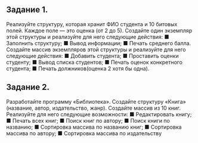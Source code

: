 ﻿## Задание 1.
Реализуйте структуру, которая хранит ФИО
студента и 10 битовых полей. Каждое поле — это оценка
(от 2 до 5).
Создайте один экземпляр этой структуры и реализуйте
для него следующие действия:
■ Заполнить структуру;
■ Вывод информации;
■ Печать среднего балла.
Создайте массив экземпляров этой структуры и реализуйте для него следующие действия:
■ Добавить студента;
■ Проставить оценки студенту;
■ Вывод списка студентов;
■ Печать оценок конкретного студента;
■ Печать должников(оценка 2 хотя бы одна).

## Задание 2.
Разработайте программу «Библиотека». Создайте структуру «Книга» (название, автор, издательство,
жанр). Создайте массив из 10 книг. Реализуйте для него
следующие возможности:
■ Редактировать книгу;
■ Печать всех книг;
■ Поиск книг по автору;
■ Поиск книги по названию;
■ Сортировка массива по названию книг;
■ Сортировка массива по автору;
■ Сортировка массива по издательству